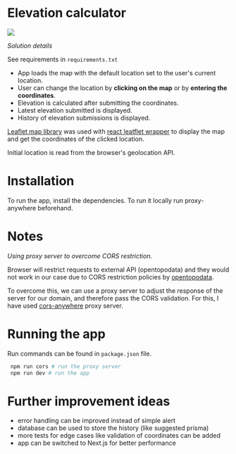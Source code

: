 # Elevation calculator

![](https://github.com/ibalosh/elevation/actions/workflows/testing.yml/badge.svg)

*Solution details*

See requirements in `requirements.txt`

* App loads the map with the default location set to the user's current location. 
* User can change the location by **clicking on the map** or by **entering the coordinates**.
* Elevation is calculated after submitting the coordinates.
* Latest elevation submitted is displayed.
* History of elevation submissions is displayed.

[Leaflet map library](https://leafletjs.com/) was used with [react leatflet wrapper](https://react-leaflet.js.org/) to display the map and
get the coordinates of the clicked location. 

Initial location is read from the browser's geolocation API.

# Installation

To run the app, install the dependencies. To run it locally run proxy-anywhere beforehand.

# Notes 

*Using proxy server to overcome CORS restriction.*

Browser will restrict requests to external API (opentopodata) and they would not work in our case due to 
CORS restriction policies by [opentopodata](https://www.opentopodata.org/). 

To overcome this, we can use a proxy server to adjust the response of the server for our domain, and therefore
pass the CORS validation. For this, I have used [cors-anywhere](https://github.com/Rob--W/cors-anywhere) proxy server.

# Running the app

Run commands can be found in `package.json` file.

```bash
 npm run cors # run the proxy server
 npm run dev # run the app
```

# Further improvement ideas

* error handling can be improved instead of simple alert
* database can be used to store the history (like suggested prisma)
* more tests for edge cases like validation of coordinates can be added
* app can be switched to Next.js for better performance